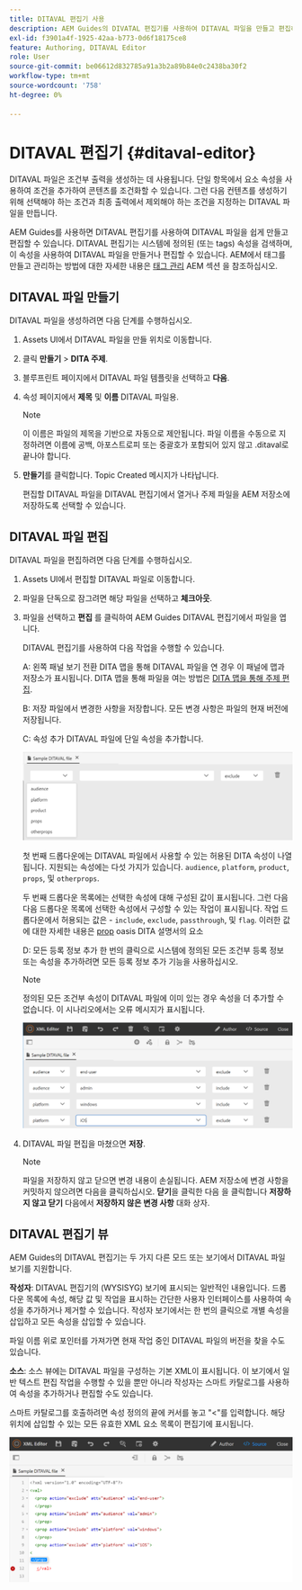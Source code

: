 ```yaml
---
title: DITAVAL 편집기 사용
description: AEM Guides의 DIVATAL 편집기를 사용하여 DITAVAL 파일을 만들고 편집하는 방법을 이해합니다. DITAVAL 편집기가 작성자 및 소스 보기에서 DITAVAL 파일을 지원하는 방법을 알아봅니다.
exl-id: f3901a4f-1925-42aa-b773-0d6f18175ce8
feature: Authoring, DITAVAL Editor
role: User
source-git-commit: be06612d832785a91a3b2a89b84e0c2438ba30f2
workflow-type: tm+mt
source-wordcount: '758'
ht-degree: 0%

---
```


# DITAVAL 편집기 {#ditaval-editor}

DITAVAL 파일은 조건부 출력을 생성하는 데 사용됩니다. 단일 항목에서 요소 속성을 사용하여 조건을 추가하여 콘텐츠를 조건화할 수 있습니다. 그런 다음 컨텐츠를 생성하기 위해 선택해야 하는 조건과 최종 출력에서 제외해야 하는 조건을 지정하는 DITAVAL 파일을 만듭니다.

AEM Guides를 사용하면 DITAVAL 편집기를 사용하여 DITAVAL 파일을 쉽게 만들고 편집할 수 있습니다. DITAVAL 편집기는 시스템에 정의된 \(또는 tags\) 속성을 검색하며, 이 속성을 사용하여 DITAVAL 파일을 만들거나 편집할 수 있습니다. AEM에서 태그를 만들고 관리하는 방법에 대한 자세한 내용은 [태그 관리](https://experienceleague.adobe.com/docs/experience-manager-cloud-service/sites/authoring/features/tags.html?lang=en) AEM 섹션 을 참조하십시오.

## DITAVAL 파일 만들기

DITAVAL 파일을 생성하려면 다음 단계를 수행하십시오.

1. Assets UI에서 DITAVAL 파일을 만들 위치로 이동합니다.

1. 클릭 **만들기** \> **DITA 주제**.

1. 블루프린트 페이지에서 DITAVAL 파일 템플릿을 선택하고 **다음**.

1. 속성 페이지에서 **제목** 및 **이름** DITAVAL 파일용.

   >[!NOTE]
   >
   > 이 이름은 파일의 제목을 기반으로 자동으로 제안됩니다. 파일 이름을 수동으로 지정하려면 이름에 공백, 아포스트로피 또는 중괄호가 포함되어 있지 않고 .ditaval로 끝나야 합니다.

1. **만들기**&#x200B;를 클릭합니다. Topic Created 메시지가 나타납니다.

   편집할 DITAVAL 파일을 DITAVAL 편집기에서 열거나 주제 파일을 AEM 저장소에 저장하도록 선택할 수 있습니다.


## DITAVAL 파일 편집

DITAVAL 파일을 편집하려면 다음 단계를 수행하십시오.

1. Assets UI에서 편집할 DITAVAL 파일로 이동합니다.

1. 파일을 단독으로 잠그려면 해당 파일을 선택하고 **체크아웃**.

1. 파일을 선택하고 **편집** 를 클릭하여 AEM Guides DITAVAL 편집기에서 파일을 엽니다.

   DITAVAL 편집기를 사용하여 다음 작업을 수행할 수 있습니다.

   A: 왼쪽 패널 보기 전환 DITA 맵을 통해 DITAVAL 파일을 연 경우 이 패널에 맵과 저장소가 표시됩니다. DITA 맵을 통해 파일을 여는 방법은 [DITA 맵을 통해 주제 편집](map-editor-advanced-map-editor.md#id17ACJ0F0FHS).

   B: 저장 파일에서 변경한 사항을 저장합니다. 모든 변경 사항은 파일의 현재 버전에 저장됩니다.

   C: 속성 추가 DITAVAL 파일에 단일 속성을 추가합니다.

   ![](images/ditaval-editor-props.png)

   첫 번째 드롭다운에는 DITAVAL 파일에서 사용할 수 있는 허용된 DITA 속성이 나열됩니다. 지원되는 속성에는 다섯 가지가 있습니다. `audience`, `platform`, `product`, `props`, 및 `otherprops`.

   두 번째 드롭다운 목록에는 선택한 속성에 대해 구성된 값이 표시됩니다. 그런 다음 다음 드롭다운 목록에 선택한 속성에서 구성할 수 있는 작업이 표시됩니다. 작업 드롭다운에서 허용되는 값은 - `include`, `exclude`, `passthrough`, 및 `flag`. 이러한 값에 대한 자세한 내용은 [prop](http://docs.oasis-open.org/dita/dita/v1.3/errata01/os/complete/part3-all-inclusive/langRef/ditaval/ditaval-prop.html#ditaval-prop) oasis DITA 설명서의 요소

   D: 모든 등록 정보 추가 한 번의 클릭으로 시스템에 정의된 모든 조건부 등록 정보 또는 속성을 추가하려면 모든 등록 정보 추가 기능을 사용하십시오.

   >[!NOTE]
   >
   > 정의된 모든 조건부 속성이 DITAVAL 파일에 이미 있는 경우 속성을 더 추가할 수 없습니다. 이 시나리오에서는 오류 메시지가 표시됩니다.

   ![](images/ditaval-all-props.png)

1. DITAVAL 파일 편집을 마쳤으면 **저장**.

   >[!NOTE]
   >
   > 파일을 저장하지 않고 닫으면 변경 내용이 손실됩니다. AEM 저장소에 변경 사항을 커밋하지 않으려면 다음을 클릭하십시오. **닫기**&#x200B;을 클릭한 다음 을 클릭합니다 **저장하지 않고 닫기** 다음에서 **저장하지 않은 변경 사항** 대화 상자.


## DITAVAL 편집기 뷰

AEM Guides의 DITAVAL 편집기는 두 가지 다른 모드 또는 보기에서 DITAVAL 파일 보기를 지원합니다.

**작성자**: DITAVAL 편집기의 \(WYSISYG\) 보기에 표시되는 일반적인 내용입니다. 드롭다운 목록에 속성, 해당 값 및 작업을 표시하는 간단한 사용자 인터페이스를 사용하여 속성을 추가하거나 제거할 수 있습니다. 작성자 보기에서는 한 번의 클릭으로 개별 속성을 삽입하고 모든 속성을 삽입할 수 있습니다.

파일 이름 위로 포인터를 가져가면 현재 작업 중인 DITAVAL 파일의 버전을 찾을 수도 있습니다.

**소스**: 소스 뷰에는 DITAVAL 파일을 구성하는 기본 XML이 표시됩니다. 이 보기에서 일반 텍스트 편집 작업을 수행할 수 있을 뿐만 아니라 작성자는 스마트 카탈로그를 사용하여 속성을 추가하거나 편집할 수도 있습니다.

스마트 카탈로그를 호출하려면 속성 정의의 끝에 커서를 놓고 &quot;&lt;&quot;를 입력합니다. 해당 위치에 삽입할 수 있는 모든 유효한 XML 요소 목록이 편집기에 표시됩니다.

![](images/ditaval-source-view.png)
